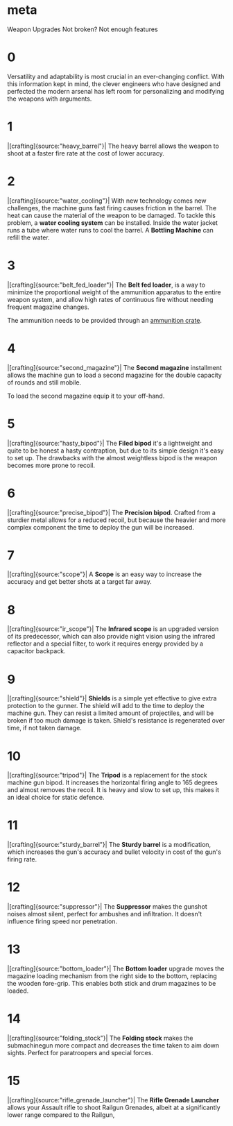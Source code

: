 # meta
Weapon Upgrades
Not broken? Not enough features

# 0
Versatility and adaptability is most crucial in an ever-changing conflict. With this information kept in mind, the clever engineers who have designed and perfected the modern arsenal has left room for personalizing and modifying the weapons with arguments.

# 1
|[crafting]{source:"heavy_barrel"}|
The heavy barrel allows the weapon to shoot at a faster fire rate at the cost of lower accuracy.

# 2
|[crafting]{source:"water_cooling"}|
With new technology comes new challenges, the machine guns fast firing causes friction in the barrel. The heat can cause the material of the weapon to be damaged.
To tackle this problem, a **water cooling system** can be installed. Inside the water jacket runs a tube where water runs to cool the barrel. A **Bottling Machine** can refill the water.

# 3 
|[crafting]{source:"belt_fed_loader"}|
The **Belt fed loader**, is a way to minimize the proportional weight of the ammunition apparatus to the entire weapon system, and allow high rates of continuous fire without needing frequent magazine changes.

The ammunition needs to be provided through an [ammunition crate](ammocrate.md#main).

# 4
|[crafting]{source:"second_magazine"}|
The **Second magazine** installment allows the machine gun to load a second magazine for the double capacity of rounds and still mobile.

To load the second magazine equip it to your off-hand.

# 5
|[crafting]{source:"hasty_bipod"}|
The **Filed bipod** it's a lightweight and quite to be honest a hasty contraption, but due to its simple design it's easy to set up.
The drawbacks with the almost weightless bipod is the weapon becomes more prone to recoil.

# 6
|[crafting]{source:"precise_bipod"}|
The **Precision bipod**. Crafted from a sturdier metal allows for a reduced recoil, but because the heavier and more complex component the time to deploy the gun will be increased.

# 7
|[crafting]{source:"scope"}|
A **Scope** is an easy way to increase the accuracy and get better shots at a target far away.

# 8
|[crafting]{source:"ir_scope"}|
The **Infrared scope** is an upgraded version of its predecessor, which can also provide night vision using the infrared reflector and a special filter, to work it requires energy provided by a capacitor backpack.

# 9
|[crafting]{source:"shield"}|
**Shields** is a simple yet effective to give extra protection to the gunner. 
The shield will add to the time to deploy the machine gun. They can resist a limited amount of projectiles, and will be broken if too much damage is taken. Shield's resistance is regenerated over time, if not taken damage.

# 10
|[crafting]{source:"tripod"}|
The **Tripod** is a replacement for the stock machine gun bipod. It increases the horizontal firing angle to 165 degrees and almost removes the recoil. 
It is heavy and slow to set up, this makes it an ideal choice for static defence.

# 11
|[crafting]{source:"sturdy_barrel"}|
The **Sturdy barrel** is a modification, which increases the gun's accuracy and bullet velocity in cost of the gun's firing rate.

# 12
|[crafting]{source:"suppressor"}|
The **Suppressor** makes the gunshot noises almost silent, perfect for ambushes and infiltration. It doesn't influence firing speed nor penetration.

# 13
|[crafting]{source:"bottom_loader"}|
The **Bottom loader** upgrade moves the magazine loading mechanism from the right side to the bottom, replacing the wooden fore-grip. This enables both stick and drum magazines to be loaded.

# 14
|[crafting]{source:"folding_stock"}|
The **Folding stock** makes the submachinegun more compact and decreases the time taken to aim down sights. Perfect for paratroopers and special forces.

# 15
|[crafting]{source:"rifle_grenade_launcher"}|
The **Rifle Grenade Launcher** allows your Assault rifle to shoot Railgun Grenades, albeit at a significantly lower range compared to the Railgun,